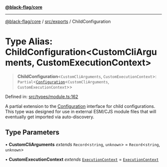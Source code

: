 [**@black-flag/core**](../../../README.md)

***

[@black-flag/core](../../../README.md) / [src/exports](../README.md) / ChildConfiguration

# Type Alias: ChildConfiguration\<CustomCliArguments, CustomExecutionContext\>

> **ChildConfiguration**\<`CustomCliArguments`, `CustomExecutionContext`\>: `Partial`\<[`Configuration`](Configuration.md)\<`CustomCliArguments`, `CustomExecutionContext`\>\>

Defined in: [src/types/module.ts:162](https://github.com/Xunnamius/black-flag/blob/41bcd587ae1e5e4c88c48238363c70e315cd242a/src/types/module.ts#L162)

A partial extension to the [Configuration](Configuration.md) interface for child
configurations. This type was designed for use in external ESM/CJS module
files that will eventually get imported via auto-discovery.

## Type Parameters

• **CustomCliArguments** *extends* `Record`\<`string`, `unknown`\> = `Record`\<`string`, `unknown`\>

• **CustomExecutionContext** *extends* [`ExecutionContext`](../util/type-aliases/ExecutionContext.md) = [`ExecutionContext`](../util/type-aliases/ExecutionContext.md)
